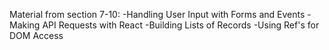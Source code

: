 Material from section 7-10:
-Handling User Input with Forms and Events
-Making API Requests with React
-Building Lists of Records
-Using Ref's for DOM Access
